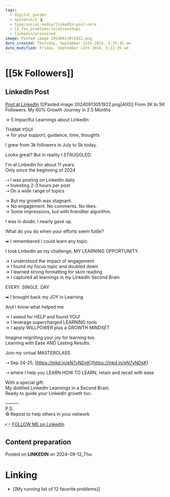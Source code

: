 ```yaml
---
tags:
  - digital_garden
  - epstatus/2-🪴
  - type/social-media/linkedIn-post-note
  - 12_fav_problems/relationships
  - linkedin/processed
image: Pasted image 20240913051922.png
date_created: Thursday, September 12th 2024, 5:35:35 am
date_modified: Friday, September 13th 2024, 5:22:35 am
---
```

# [[5k Followers]]
## LinkedIn Post
[Post at LinkedIn](https://www.linkedin.com/posts/sebastiankamilli_from-3k-to-5k-followers-my-60-growth-journey-activity-7239875586645454848-3415?utm_source=share&utm_medium=member_desktop)
![[Pasted image 20240913051922.png|400]]
From 3K to 5K Followers: My 60% Growth Journey in 2.5 Months  
  
→ 5 Impactful Learnings about LinkedIn  
  
THANK YOU!  
→ for your support, guidance, time, thoughts  
  
I grew from 3k followers in July to 5k today.  
  
Looks great? But in reality I STRUGGLED.  
  
I'm at LinkedIn for about 11 years.  
Only since the beginning of 2024  
  
⇢ I was posting on LinkedIn daily  
⇢ Investing 2-3 hours per post  
⇢ On a wide range of topics  
  
→ But my growth was stagnant.  
→ No engagement. No comments. No likes.  
→ Some impressions, but with friendlier algorithm.  
  
I was in doubt. I nearly gave up.  
  
What do you do when your efforts seem futile?  
  
➠ I remembered I could learn any topic.  
  
I took LinkedIn as my challenge, MY LEARNING OPPORTUNITY.  
  
→ I understood the impact of engagement  
→ I found my focus topic and doubled down  
→ I learned strong formatting for skim reading  
→ I captured all learnings in my LinkedIn Second Brain  
  
EVERY. SINGLE. DAY  
  
➠ I brought back my JOY in Learning  
  
And I know what helped me  
  
→ I asked for HELP and found YOU!  
→ I leverage supercharged LEARNING tools  
→ I apply WILLPOWER plus a GROWTH MINDSET  
  
Imagine reigniting your joy for learning too.  
Learning with Ease AND Lasting Results.  
  
Join my virtual MASTERCLASS  
  
⇢ Sep 24-25, [https://lnkd.in/eN7yNDsK](https://lnkd.in/eN7yNDsK)  
  
⇢ where I help you LEARN HOW TO LEARN, retain and recall with ease  
  
With a special gift:  
My distilled LinkedIn Learnings in a Second Brain.  
Ready to guide your LinkedIn growth too.  

———  
P.S.  
♻ Repost to help others in your network

👉 [FOLLOW ME on LinkedIn](https://www.linkedin.com/comm/mynetwork/discovery-see-all?usecase=PEOPLE_FOLLOWS&followMember=sebastiankamilli)

## Content preparation

Posted on **LINKEDIN** on 2024-09-12_Thu
# Linking
+ [[My running list of 12 favorite problems]]